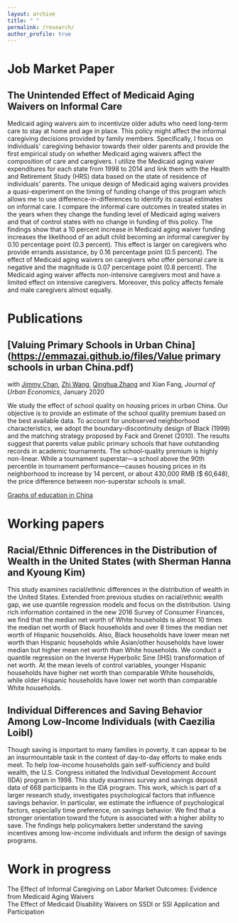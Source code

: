 ```yaml
---
layout: archive
title: " "
permalink: /research/
author_profile: true
---
```

Job Market Paper
======

## The Unintended Effect of Medicaid Aging Waivers on Informal Care

Medicaid aging waivers aim to incentivize older adults who need long-term care to stay at home and age in place. This policy might affect the informal caregiving decisions provided by family members. Specifically, I focus on individuals' caregiving behavior towards their older parents and provide the first empirical study on whether Medicaid aging waivers affect the composition of care and caregivers. I utilize the Medicaid aging waiver expenditures for each state from 1998 to 2014 and link them with the Health and Retirement Study (HRS) data based on the state of residence of individuals' parents. The unique design of Medicaid aging waivers provides a quasi-experiment on the timing of funding change of this program which allows me to use difference-in-differences to identify its causal estimates on informal care.  I compare the informal care outcomes in treated states in the years when they change the funding level of Medicaid aging waivers and that of control states with no change in funding of this policy. The findings show that a 10 percent increase in Medicaid aging waiver funding increases the likelihood of an adult child becoming an informal caregiver by 0.10 percentage point (0.3 percent). This effect is larger on caregivers who provide errands assistance, by 0.16 percentage point (0.5 percent). The effect of Medicaid aging waivers on caregivers who offer personal care is negative and the magnitude is 0.07 percentage point (0.8 percent). The Medicaid aging waiver affects non-intensive caregivers most and have a limited effect on intensive caregivers. Moreover, this policy affects female and male caregivers almost equally.

Publications
======

## [Valuing Primary Schools in Urban China](https://emmazai.github.io/files/Value primary schools in urban China.pdf)

with [Jimmy Chan](https://jimmyhingchan.weebly.com/), [Zhi Wang](http://homepage.fudan.edu.cn/wangzhi2013brownecon/), [Qinghua Zhang](http://crm.gsm.pku.edu.cn/psc/CRMPRD/EMPLOYEE/CRM/s/WEBLIB_SPE_ISCT.TZ_SETSPE_ISCRIPT.FieldFormula.IScript_SpecialPages?TZ_SPE_ID=118) and Xian Fang, _Journal of Urban Economics_, January 2020

We study the effect of school quality on housing prices in urban China. Our objective is to provide an estimate of the school quality premium based on the best available data. To account for unobserved neighborhood characteristics, we adopt the boundary-discontinuity design of Black (1999) and the matching strategy proposed by Fack and Grenet (2010). The results suggest that parents value public primary schools that have outstanding records in academic tournaments. The school-quality premium is highly non-linear. While a tournament superstar—a school above the 90th percentile in tournament performance—causes housing prices in its neighborhood to increase by 14 percent, or about 430,000 RMB ($ 60,648), the price difference between non-superstar schools is small.

[Graphs of education in China](https://emmazai.github.io/files/EducationinChina.pdf)


Working papers
======

## Racial/Ethnic Differences in the Distribution of Wealth in the United States (with Sherman Hanna and Kyoung Kim)

This study examines racial/ethnic differences in the distribution of wealth in the United States. Extended from previous studies on racial/ethnic wealth gap, we use quantile regression models and focus on the distribution. Using rich information contained in the new 2016 Survey of Consumer Finances, we find that the median net worth of White households is almost 10 times the median net worth of Black households and over 8 times the median net worth of Hispanic households.  Also, Black households have lower mean net worth than Hispanic households while Asian/other households have lower median but higher mean net worth than White households. We conduct a quantile regression on the Inverse Hyperbolic Sine (IHS) transformation of net worth. At the mean levels of control variables, younger Hispanic households have higher net worth than comparable White households, while older Hispanic households have lower net worth than comparable White households.

## Individual Differences and Saving Behavior Among Low-Income Individuals (with Caezilia Loibl)

Though saving is important to many families in poverty, it can appear to be an insurmountable task in the context of day-to-day efforts to make ends meet. To help low-income households gain self-sufficiency and build wealth, the U.S. Congress initiated the Individual Development Account (IDA) program in 1998. This study examines survey and savings deposit data of 668 participants in the IDA program. This work, which is part of a larger research study, investigates psychological factors that influence savings behavior. In particular, we estimate the influence of psychological factors, especially time preference, on savings behavior. We find that a stronger orientation toward the future is associated with a higher ability to save. The findings help policymakers better understand the saving incentives among low-income individuals and inform the design of savings programs.

Work in progress
======
The Effect of Informal Caregiving on Labor Market Outcomes: Evidence from Medicaid Aging Waivers <br>
The Effect of Medicaid Disability Waivers on SSDI or SSI Application and Participation


